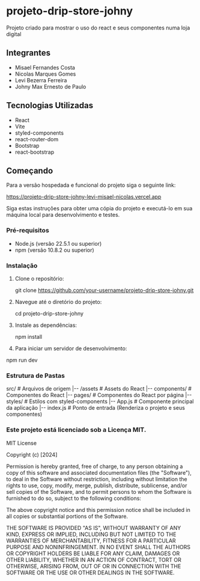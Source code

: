 # projeto-drip-store-johny

Projeto criado para mostrar o uso do react e seus componentes numa loja digital

## Integrantes 
- Misael Fernandes Costa
- Nicolas Marques Gomes
- Levi Bezerra Ferreira
- Johny Max Ernesto de Paulo

## Tecnologias Utilizadas

- React
- Vite
- styled-components
- react-router-dom
- Bootstrap
- react-bootstrap

## Começando

Para a versão hospedada e funcional do projeto siga o seguinte link:

https://projeto-drip-store-johny-levi-misael-nicolas.vercel.app

Siga estas instruções para obter uma cópia do projeto e executá-lo em sua máquina local para desenvolvimento e testes.

### Pré-requisitos

- Node.js (versão 22.5.1 ou superior)
- npm (versão 10.8.2 ou superior)

### Instalação

1. Clone o repositório:

   git clone https://github.com/your-username/projeto-drip-store-johny.git

2. Navegue até o diretório do projeto:

    cd projeto-drip-store-johny

3. Instale as dependências:

    npm install

4. Para iniciar um servidor de desenvolvimento:

npm run dev

### Estrutura de Pastas

src/                  # Arquivos de origem
|-- /assets           # Assets do React
|-- components/       # Componentes do React
|-- pages/            # Componentes do React por página
|-- styles/           # Estilos com styled-components
|-- App.js            # Componente principal da aplicação
|-- index.js          # Ponto de entrada (Renderiza o projeto e seus componentes)


### Este projeto está licenciado sob a Licença MIT.

MIT License

Copyright (c) [2024]

Permission is hereby granted, free of charge, to any person obtaining a copy
of this software and associated documentation files (the "Software"), to deal
in the Software without restriction, including without limitation the rights
to use, copy, modify, merge, publish, distribute, sublicense, and/or sell
copies of the Software, and to permit persons to whom the Software is
furnished to do so, subject to the following conditions:

The above copyright notice and this permission notice shall be included in all
copies or substantial portions of the Software.

THE SOFTWARE IS PROVIDED "AS IS", WITHOUT WARRANTY OF ANY KIND, EXPRESS OR
IMPLIED, INCLUDING BUT NOT LIMITED TO THE WARRANTIES OF MERCHANTABILITY,
FITNESS FOR A PARTICULAR PURPOSE AND NONINFRINGEMENT. IN NO EVENT SHALL THE
AUTHORS OR COPYRIGHT HOLDERS BE LIABLE FOR ANY CLAIM, DAMAGES OR OTHER
LIABILITY, WHETHER IN AN ACTION OF CONTRACT, TORT OR OTHERWISE, ARISING FROM,
OUT OF OR IN CONNECTION WITH THE SOFTWARE OR THE USE OR OTHER DEALINGS IN THE
SOFTWARE.

